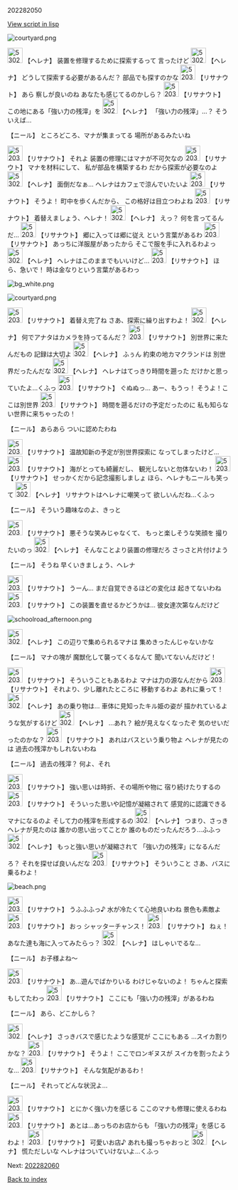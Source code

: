 202282050

[View script in lisp](../scripts/202282050.txt)

![courtyard.png](../images/backgrounds/courtyard.png)

<img src="../images/units/5302811.png" alt="5302811.png" height="34"/>
【ヘレナ】
装置を修理するために探索するって
言ったけど

<img src="../images/units/5302811.png" alt="5302811.png" height="34"/>
【ヘレナ】
どうして探索する必要があるんだ？
部品でも探すのかな

<img src="../images/units/5203011.png" alt="5203011.png" height="34"/>
【リサナウト】
あら
察しが良いのね
あなたも感じてるのかしら？

<img src="../images/units/5203011.png" alt="5203011.png" height="34"/>
【リサナウト】
この地にある「強い力の残滓」を

<img src="../images/units/5302811.png" alt="5302811.png" height="34"/>
【ヘレナ】
「強い力の残滓」…？
そういえば…

【ニール】
ところどころ、マナが集まってる
場所があるみたいね

<img src="../images/units/5203011.png" alt="5203011.png" height="34"/>
【リサナウト】
それよ
装置の修理にはマナが不可欠なの

<img src="../images/units/5203011.png" alt="5203011.png" height="34"/>
【リサナウト】
マナを材料にして、
私が部品を構築するわ
だから探索が必要なのよ

<img src="../images/units/5302811.png" alt="5302811.png" height="34"/>
【ヘレナ】
面倒だなぁ…
ヘレナはカフェで涼んでいたいよ

<img src="../images/units/5203011.png" alt="5203011.png" height="34"/>
【リサナウト】
そうよ！
町中を歩くんだから、
この格好は目立つわよね

<img src="../images/units/5203011.png" alt="5203011.png" height="34"/>
【リサナウト】
着替えましょう、ヘレナ！

<img src="../images/units/5302811.png" alt="5302811.png" height="34"/>
【ヘレナ】
えっ？
何を言ってるんだ…

<img src="../images/units/5203011.png" alt="5203011.png" height="34"/>
【リサナウト】
郷に入っては郷に従え
という言葉があるわ

<img src="../images/units/5203011.png" alt="5203011.png" height="34"/>
【リサナウト】
あっちに洋服屋があったから
そこで服を手に入れるわよっ

<img src="../images/units/5302811.png" alt="5302811.png" height="34"/>
【ヘレナ】
ヘレナはこのままでもいいけど…

<img src="../images/units/5203011.png" alt="5203011.png" height="34"/>
【リサナウト】
ほら、急いで！
時は金なりという言葉があるわっ

![bg_white.png](../images/backgrounds/bg_white.png)

![courtyard.png](../images/backgrounds/courtyard.png)

<img src="../images/units/5203011.png" alt="5203011.png" height="34"/>
【リサナウト】
着替え完了ね
さあ、探索に繰り出すわよ！

<img src="../images/units/5302811.png" alt="5302811.png" height="34"/>
【ヘレナ】
何でアナタはカメラを持ってるんだ？

<img src="../images/units/5203011.png" alt="5203011.png" height="34"/>
【リサナウト】
別世界に来たんだもの
記録は大切よ

<img src="../images/units/5302811.png" alt="5302811.png" height="34"/>
【ヘレナ】
ふぅん
約束の地カマクランドは
別世界だったんだな

<img src="../images/units/5302811.png" alt="5302811.png" height="34"/>
【ヘレナ】
ヘレナはてっきり時間を遡った
だけかと思っていたよ…くふっ

<img src="../images/units/5203011.png" alt="5203011.png" height="34"/>
【リサナウト】
ぐぬぬっ…
あー、もうっ！
そうよ！ここは別世界

<img src="../images/units/5203011.png" alt="5203011.png" height="34"/>
【リサナウト】
時間を遡るだけの予定だったのに
私も知らない世界に来ちゃったの！

【ニール】
あらあら
ついに認めたわね

<img src="../images/units/5203011.png" alt="5203011.png" height="34"/>
【リサナウト】
温故知新の予定が別世界探索に
なってしまったけど…

<img src="../images/units/5203011.png" alt="5203011.png" height="34"/>
【リサナウト】
海がとっても綺麗だし、
観光しないと勿体ないわ！

<img src="../images/units/5203011.png" alt="5203011.png" height="34"/>
【リサナウト】
せっかくだから記念撮影しましょ
ほら、ヘレナもニールも笑って

<img src="../images/units/5302811.png" alt="5302811.png" height="34"/>
【ヘレナ】
リサナウトはヘレナに嘲笑って
欲しいんだね…くふっ

【ニール】
そういう趣味なのよ、きっと

<img src="../images/units/5203011.png" alt="5203011.png" height="34"/>
【リサナウト】
悪そうな笑みじゃなくて、
もっと楽しそうな笑顔を
撮りたいのっ

<img src="../images/units/5302811.png" alt="5302811.png" height="34"/>
【ヘレナ】
そんなことより装置の修理だろ
さっさと片付けよう

【ニール】
そうね
早くいきましょう、ヘレナ

<img src="../images/units/5203011.png" alt="5203011.png" height="34"/>
【リサナウト】
うーん…
まだ自覚できるほどの変化は
起きてないわね

<img src="../images/units/5203011.png" alt="5203011.png" height="34"/>
【リサナウト】
この装置を直せるかどうかは…
彼女達次第なんだけど

![schoolroad_afternoon.png](../images/backgrounds/schoolroad_afternoon.png)

<img src="../images/units/5302811.png" alt="5302811.png" height="34"/>
【ヘレナ】
この辺りで集められるマナは
集めきったんじゃないかな

【ニール】
マナの塊が
魔獣化して襲ってくるなんて
聞いてないんだけど！

<img src="../images/units/5203011.png" alt="5203011.png" height="34"/>
【リサナウト】
そういうこともあるわよ
マナは力の源なんだから

<img src="../images/units/5203011.png" alt="5203011.png" height="34"/>
【リサナウト】
それより、少し離れたところに
移動するわよ
あれに乗って！

<img src="../images/units/5302811.png" alt="5302811.png" height="34"/>
【ヘレナ】
あの乗り物は…
車体に見知ったキル姫の姿が
描かれているような気がするけど

<img src="../images/units/5302811.png" alt="5302811.png" height="34"/>
【ヘレナ】
…あれ？
絵が見えなくなったぞ
気のせいだったのかな？

<img src="../images/units/5203011.png" alt="5203011.png" height="34"/>
【リサナウト】
あれはバスという乗り物よ
ヘレナが見たのは
過去の残滓かもしれないわね

【ニール】
過去の残滓？
何よ、それ

<img src="../images/units/5203011.png" alt="5203011.png" height="34"/>
【リサナウト】
強い思いは時折、その場所や物に
宿り続けたりするの

<img src="../images/units/5203011.png" alt="5203011.png" height="34"/>
【リサナウト】
そういった思いや記憶が凝縮されて
感覚的に認識できるマナになるのよ
そして力の残滓を形成するの

<img src="../images/units/5302811.png" alt="5302811.png" height="34"/>
【ヘレナ】
つまり、さっきヘレナが見たのは
誰かの思い出ってことか
誰のものだったんだろう…ふふっ

<img src="../images/units/5302811.png" alt="5302811.png" height="34"/>
【ヘレナ】
もっと強い思いが凝縮されて
「強い力の残滓」になるんだろ？
それを探せば良いんだな

<img src="../images/units/5203011.png" alt="5203011.png" height="34"/>
【リサナウト】
そういうこと
さあ、バスに乗るわよ！

![beach.png](../images/backgrounds/beach.png)

<img src="../images/units/5203011.png" alt="5203011.png" height="34"/>
【リサナウト】
うふふふっ♪
水が冷たくて心地良いわね
景色も素敵よ

<img src="../images/units/5203011.png" alt="5203011.png" height="34"/>
【リサナウト】
おっ
シャッターチャンス！

<img src="../images/units/5203011.png" alt="5203011.png" height="34"/>
【リサナウト】
ねぇ！
あなた達も海に入ってみたらっ？

<img src="../images/units/5302811.png" alt="5302811.png" height="34"/>
【ヘレナ】
はしゃいでるな…

【ニール】
お子様よね～

<img src="../images/units/5203011.png" alt="5203011.png" height="34"/>
【リサナウト】
あ…遊んでばかりいる
わけじゃないのよ！
ちゃんと探索もしてたわっ

<img src="../images/units/5203011.png" alt="5203011.png" height="34"/>
【リサナウト】
ここにも「強い力の残滓」があるわね

【ニール】
あら、どこかしら？

<img src="../images/units/5302811.png" alt="5302811.png" height="34"/>
【ヘレナ】
さっきバスで感じたような感覚が
ここにもある
…スイカ割りかな？

<img src="../images/units/5203011.png" alt="5203011.png" height="34"/>
【リサナウト】
そうよ！
ここでロンギヌスが
スイカを割ったような…

<img src="../images/units/5203011.png" alt="5203011.png" height="34"/>
【リサナウト】
そんな気配があるわ！

【ニール】
それってどんな状況よ…

<img src="../images/units/5203011.png" alt="5203011.png" height="34"/>
【リサナウト】
とにかく強い力を感じる
ここのマナも修理に使えるわね

<img src="../images/units/5203011.png" alt="5203011.png" height="34"/>
【リサナウト】
あとは…あっちのお店からも
「強い力の残滓」を感じるわよ！

<img src="../images/units/5203011.png" alt="5203011.png" height="34"/>
【リサナウト】
可愛いお店♪
あれも撮っちゃおっと

<img src="../images/units/5302811.png" alt="5302811.png" height="34"/>
【ヘレナ】
慌ただしいな
ヘレナはついていけないよ…くふっ


Next: [202282060](202282060.md)

[Back to index](index.md)
